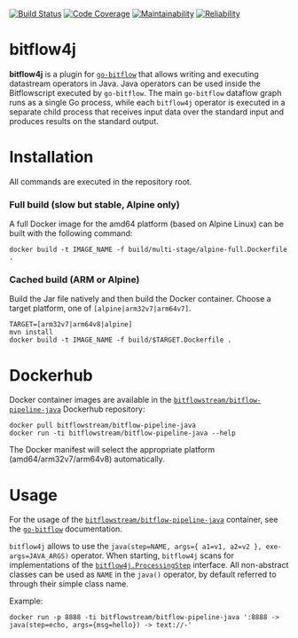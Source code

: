 [![Build Status](https://ci.bitflow.team/jenkins/buildStatus/icon?job=Bitflow%2Fbitflow4j%2Fmaster&build=lastBuild)](http://wally144.cit.tu-berlin.de/jenkins/blue/organizations/jenkins/Bitflow%2Fbitflow4j/activity)
[![Code Coverage](https://ci.bitflow.team/sonarqube/api/project_badges/measure?project=bitflow4j&metric=coverage)](http://wally144.cit.tu-berlin.de/sonarqube/dashboard?id=bitflow4j)
[![Maintainability](https://ci.bitflow.team/sonarqube/api/project_badges/measure?project=bitflow4j&metric=sqale_rating)](http://wally144.cit.tu-berlin.de/sonarqube/dashboard?id=bitflow4j)
[![Reliability](https://ci.bitflow.team/sonarqube/api/project_badges/measure?project=bitflow4j&metric=reliability_rating)](http://wally144.cit.tu-berlin.de/sonarqube/dashboard?id=bitflow4j)

# bitflow4j
<b>bitflow4j</b> is a plugin for [`go-bitflow`](https://github.com/bitflow-stream/go-bitflow) that allows writing and executing datastream operators in Java.
Java operators can be used inside the Bitflowscript executed by `go-bitflow`.
The main `go-bitflow` dataflow graph runs as a single Go process, while each `bitflow4j` operator is executed in a separate child process that receives input data over the standard input and produces results on the standard output.

# Installation

All commands are executed in the repository root.

### Full build (slow but stable, Alpine only)

A full Docker image for the amd64 platform (based on Alpine Linux) can be built with the following command:

```
docker build -t IMAGE_NAME -f build/multi-stage/alpine-full.Dockerfile .
```

### Cached build (ARM or Alpine)

Build the Jar file natively and then build the Docker container.
Choose a target platform, one of `[alpine|arm32v7|arm64v7]`.

```
TARGET=[arm32v7|arm64v8|alpine]
mvn install
docker build -t IMAGE_NAME -f build/$TARGET.Dockerfile .
```

# Dockerhub

Docker container images are available in the [`bitflowstream/bitflow-pipeline-java`](https://hub.docker.com/repository/docker/bitflowstream/bitflow-pipeline-java) Dockerhub repository:

```
docker pull bitflowstream/bitflow-pipeline-java
docker run -ti bitflowstream/bitflow-pipeline-java --help
```

The Docker manifest will select the appropriate platform (amd64/arm32v7/arm64v8) automatically.

# Usage

For the usage of the [`bitflowstream/bitflow-pipeline-java`](https://hub.docker.com/repository/docker/bitflowstream/bitflow-pipeline-java) container, see the [`go-bitflow`](https://github.com/bitflow-stream/go-bitflow) documentation.

`bitflow4j` allows to use the `java(step=NAME, args={ a1=v1, a2=v2 }, exe-args=JAVA_ARGS)` operator.
When starting, `bitflow4j` scans for implementations of the [`bitflow4j.ProcessingStep`](src/main/java/ProcessingStep.java) interface.
All non-abstract classes can be used as `NAME` in the `java()` operator, by default referred to through their simple class name.

Example:

```
docker run -p 8888 -ti bitflowstream/bitflow-pipeline-java ':8888 -> java(step=echo, args={msg=hello}) -> text://-'
```
